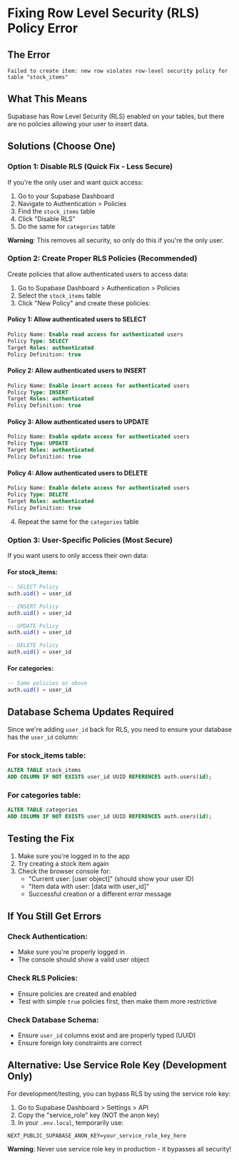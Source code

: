# Fixing Row Level Security (RLS) Policy Error

## The Error
`Failed to create item: new row violates row-level security policy for table "stock_items"`

## What This Means
Supabase has Row Level Security (RLS) enabled on your tables, but there are no policies allowing your user to insert data.

## Solutions (Choose One)

### Option 1: Disable RLS (Quick Fix - Less Secure)
If you're the only user and want quick access:

1. Go to your Supabase Dashboard
2. Navigate to Authentication > Policies
3. Find the `stock_items` table
4. Click "Disable RLS" 
5. Do the same for `categories` table

**Warning**: This removes all security, so only do this if you're the only user.

### Option 2: Create Proper RLS Policies (Recommended)
Create policies that allow authenticated users to access data:

1. Go to Supabase Dashboard > Authentication > Policies
2. Select the `stock_items` table
3. Click "New Policy" and create these policies:

#### Policy 1: Allow authenticated users to SELECT
```sql
Policy Name: Enable read access for authenticated users
Policy Type: SELECT
Target Roles: authenticated
Policy Definition: true
```

#### Policy 2: Allow authenticated users to INSERT
```sql
Policy Name: Enable insert access for authenticated users  
Policy Type: INSERT
Target Roles: authenticated
Policy Definition: true
```

#### Policy 3: Allow authenticated users to UPDATE
```sql
Policy Name: Enable update access for authenticated users
Policy Type: UPDATE  
Target Roles: authenticated
Policy Definition: true
```

#### Policy 4: Allow authenticated users to DELETE
```sql
Policy Name: Enable delete access for authenticated users
Policy Type: DELETE
Target Roles: authenticated  
Policy Definition: true
```

4. Repeat the same for the `categories` table

### Option 3: User-Specific Policies (Most Secure)
If you want users to only access their own data:

#### For stock_items:
```sql
-- SELECT Policy
auth.uid() = user_id

-- INSERT Policy  
auth.uid() = user_id

-- UPDATE Policy
auth.uid() = user_id

-- DELETE Policy
auth.uid() = user_id
```

#### For categories:
```sql
-- Same policies as above
auth.uid() = user_id
```

## Database Schema Updates Required

Since we're adding `user_id` back for RLS, you need to ensure your database has the `user_id` column:

### For stock_items table:
```sql
ALTER TABLE stock_items 
ADD COLUMN IF NOT EXISTS user_id UUID REFERENCES auth.users(id);
```

### For categories table:
```sql  
ALTER TABLE categories
ADD COLUMN IF NOT EXISTS user_id UUID REFERENCES auth.users(id);
```

## Testing the Fix

1. Make sure you're logged in to the app
2. Try creating a stock item again
3. Check the browser console for:
   - "Current user: [user object]" (should show your user ID)
   - "Item data with user: [data with user_id]" 
   - Successful creation or a different error message

## If You Still Get Errors

### Check Authentication:
- Make sure you're properly logged in
- The console should show a valid user object

### Check RLS Policies:
- Ensure policies are created and enabled
- Test with simple `true` policies first, then make them more restrictive

### Check Database Schema:
- Ensure `user_id` columns exist and are properly typed (UUID)
- Ensure foreign key constraints are correct

## Alternative: Use Service Role Key (Development Only)
For development/testing, you can bypass RLS by using the service role key:

1. Go to Supabase Dashboard > Settings > API
2. Copy the "service_role" key (NOT the anon key)  
3. In your `.env.local`, temporarily use:
```
NEXT_PUBLIC_SUPABASE_ANON_KEY=your_service_role_key_here
```

**Warning**: Never use service role key in production - it bypasses all security!
